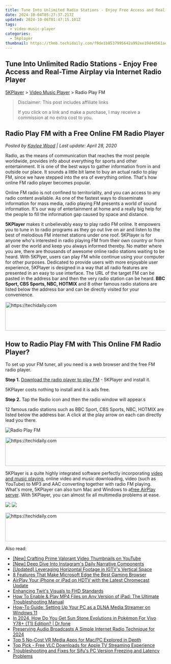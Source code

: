 ```yaml
---
title: Tune Into Unlimited Radio Stations - Enjoy Free Access and Real-Time Airplay via Internet Radio Player
date: 2024-10-04T05:27:37.217Z
updated: 2024-10-06T01:47:15.101Z
tags:
  - video-music-player
categories:
  - 5kplayer
thumbnail: https://thmb.techidaily.com/f9de1b8537995642a992ee19d4d561ae28b96c9f39e2e2df9627023fc6a490d6.jpg
---
```


## Tune Into Unlimited Radio Stations - Enjoy Free Access and Real-Time Airplay via Internet Radio Player

[5KPlayer](https://tools.techidaily.com/5kplayer/products/) \> [Video Music Player](https://tools.techidaily.com/5kplayer/video-music-player/) \> Radio Play FM

>  Disclaimer: This post includes affiliate links
>
>  If you click on a link and make a purchase, I may receive a commission at no extra cost to you.
>

## Radio Play FM with a Free Online FM Radio Player

 _Posted by [Kaylee Wood](https://www.quora.com/profile/Amanda-Hu-21) | Last update: April 28, 2020_

Radio, as the means of communication that reaches the most people worldwide, provides info about everything for sports and other entertainment. It is one of the best ways to gather information from in and outside our place. It sounds a little bit lame to buy an actual radio to play FM, since we have stepped into the era of everything online. That's how online FM radio player becomes popular.

Online FM radio is not confined to territoriality, and you can access to any radio content available. As one of the fastest ways to disseminate information for mass media, radio playing FM presents a world of sound information. It's our way of entertainment at home and a really big help for the people to fill the information gap caused by space and distance.

**5KPlayer** makes it unbelievably easy to play radio FM online. It empowers you to tune in to radio programs as they go out live on air and listen to the best of melodious FM internet stations under one roof. 5KPlayer is for anyone who's interested in radio playing FM from their own country or from all over the world and keep you always informed thereby. No matter where you are, there are thousands of awesome online radio stations waiting to be heard. With 5KPlyer, users can play FM while continue using your computer for other purposes. Dedicated to provide users with more enjoyable user experience, 5KPlayer is designed in a way that all radio features are presented in an easy to use interface. The URL of the target FM can be pasted in the address bar and then the very radio station can be heard. **BBC Sport, CBS Sports, NBC, HOTMIX** and 8 other famous radio stations are listed below the address bar and can be directly visited for your convenience.

<!-- affiliate ads begin -->
<a href="https://ephamedtechinc.pxf.io/c/5597632/2136623/26400" target="_top" id="2136623">
  <img src="//a.impactradius-go.com/display-ad/26400-2136623" border="0" alt="https://techidaily.com" width="728" height="90"/>
</a>
<img height="0" width="0" src="https://ephamedtechinc.pxf.io/i/5597632/2136623/26400" style="position:absolute;visibility:hidden;" border="0" />
<!-- affiliate ads end -->

## How to Radio Play FM with This Online FM Radio Player?

To set up your FM tuner, all you need is a web browser and the free FM radio player.

**Step 1.** [Download the radio player to play FM](https://tools.techidaily.com/5kplayer/products/) \- 5KPlayer and install it.

5KPlayer costs nothing to install and it is ads free.

**Step 2.** Tap the Radio icon and then the radio window will appear.s

12 famous radio stations such as BBC Sport, CBS Sports, NBC, HOTMIX are listed below the address bar. A click at the play arrow on each can directly lead you there.

![Radio Play FM](https://www.5kplayer.com/video-music-player/img/5k-radio-xsy-031702.png) 

<!-- affiliate ads begin -->
<a href="https://malaysia-healthcare-travel-council.pxf.io/c/5597632/1557747/17382" target="_top" id="1557747">
  <img src="//a.impactradius-go.com/display-ad/17382-1557747" border="0" alt="https://techidaily.com" width="728" height="90"/>
</a>
<img height="0" width="0" src="https://malaysia-healthcare-travel-council.pxf.io/i/5597632/1557747/17382" style="position:absolute;visibility:hidden;" border="0" />
<!-- affiliate ads end -->

5KPlayer is a quite highly integrated software perfectly incorporating [video and music playing](https://tools.techidaily.com/5kplayer/video-music-player/), online video and music downloading, video (such as YouTube) to MP3 and AAC converting together with radio FM playing. What's more, 5KPlayer can also turn Mac and Windows to a[free AirPlay server](https://tools.techidaily.com/5kplayer/airplay/). With 5KPlayer, you can almost fix all multimedia problems at ease.

[![](https://www.5kplayer.com/video-music-player/../button/freedownwhitewin.png)](https://tools.techidaily.com/5kplayer/products/) [![](https://www.5kplayer.com/video-music-player/../button/freedownbackmac.png)](https://tools.techidaily.com/5kplayer/products/)

<!-- affiliate ads begin -->
<a href="https://laganoo.pxf.io/c/5597632/1528688/16446" target="_top" id="1528688">
  <img src="//a.impactradius-go.com/display-ad/16446-1528688" border="0" alt="https://techidaily.com" width="728" height="90"/>
</a>
<img height="0" width="0" src="https://laganoo.pxf.io/i/5597632/1528688/16446" style="position:absolute;visibility:hidden;" border="0" />
<!-- affiliate ads end -->

<ins class="adsbygoogle"
     style="display:block"
     data-ad-format="autorelaxed"
     data-ad-client="ca-pub-7571918770474297"
     data-ad-slot="1223367746"></ins>

<ins class="adsbygoogle"
     style="display:block"
     data-ad-client="ca-pub-7571918770474297"
     data-ad-slot="8358498916"
     data-ad-format="auto"
     data-full-width-responsive="true"></ins>

<span class="atpl-alsoreadstyle">Also read:</span>
<div><ul>
<li><a href="https://youtube-docs.techidaily.com/rafting-prime-valorant-video-thumbnails-on-youtube/"><u>[New] Crafting Prime Valorant Video Thumbnails on YouTube</u></a></li>
<li><a href="https://instagram-video-recordings.techidaily.com/new-deep-dive-into-instagrams-daily-narrative-components/"><u>[New] Deep Dive Into Instagram's Daily Narrative Components</u></a></li>
<li><a href="https://instagram-video-files.techidaily.com/updated-leveraging-horizontal-footage-in-igtvs-vertical-space/"><u>[Updated] Leveraging Horizontal Footage in IGTV's Vertical Space</u></a></li>
<li><a href="https://games-able.techidaily.com/8-features-that-make-microsoft-edge-the-best-gaming-browser/"><u>8 Features That Make Microsoft Edge the Best Gaming Browser</u></a></li>
<li><a href="https://media-tips.techidaily.com/airplay-your-iphone-or-ipad-on-hdtv-with-the-latest-chromecast-update/"><u>AirPlay Your iPhone or iPad on HDTV with the Latest Chromecast Update</u></a></li>
<li><a href="https://twitter-videos.techidaily.com/enhancing-twits-visuals-to-fhd-standards/"><u>Enhancing Twit's Visuals to FHD Standards</u></a></li>
<li><a href="https://media-tips.techidaily.com/how-to-enable-and-play-mp4-files-on-any-version-of-ipad-the-ultimate-troubleshooting-manual/"><u>How To Enable & Play MP4 Files on Any Version of iPad: The Ultimate Troubleshooting Manual</u></a></li>
<li><a href="https://media-tips.techidaily.com/how-to-guide-setting-up-your-pc-as-a-dlna-media-streamer-on-windows-11/"><u>How-To Guide: Setting Up Your PC as a DLNA Media Streamer on Windows 11</u></a></li>
<li><a href="https://change-location.techidaily.com/in-2024-how-do-you-get-sun-stone-evolutions-in-pokemon-for-vivo-y78plus-t1-edition-drfone-by-drfone-virtual-android/"><u>In 2024, How Do You Get Sun Stone Evolutions in Pokémon For Vivo Y78+ (T1) Edition? | Dr.fone</u></a></li>
<li><a href="https://extra-approaches.techidaily.com/preserving-audio-broadcasts-a-simple-internet-radio-technique-for-2024/"><u>Preserving Audio Broadcasts A Simple Internet Radio Technique for 2024</u></a></li>
<li><a href="https://media-tips.techidaily.com/top-5-no-cost-vr-media-apps-for-macpc-explored-in-depth/"><u>Top 5 No-Cost VR Media Apps for Mac/PC Explored in Depth</u></a></li>
<li><a href="https://media-tips.techidaily.com/top-pick-free-vlc-downloads-for-apple-tv-streaming-experience/"><u>Top Pick - Free VLC Downloads for Apple TV Streaming Experience</u></a></li>
<li><a href="https://win-solutions.techidaily.com/troubleshooting-and-fixes-for-sifus-pc-version-freezing-and-latency-problems/"><u>Troubleshooting and Fixes for Sifu's PC Version Freezing and Latency Problems</u></a></li>
</ul></div>

